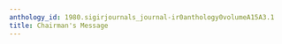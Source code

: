 ```yaml
---
anthology_id: 1980.sigirjournals_journal-ir0anthology0volumeA15A3.1
title: Chairman's Message
---
```

